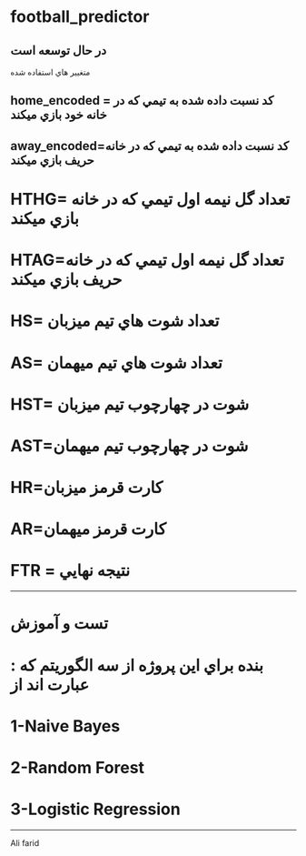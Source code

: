 # football_predictor
در حال توسعه است
--------------------
متغيير هاي استفاده شده 
## home_encoded = كد نسبت داده شده به تيمي كه در خانه خود بازي ميكند 
## away_encoded=كد نسبت داده شده به تيمي كه در خانه حريف بازي ميكند 
# HTHG= تعداد گل نيمه اول تيمي كه در خانه بازي ميكند
# HTAG=تعداد گل نيمه اول تيمي كه در خانه حريف بازي ميكند
# HS= تعداد شوت هاي تيم ميزبان
# AS= تعداد شوت هاي تيم ميهمان
# HST= شوت در چهارچوب تيم ميزبان
# AST=شوت در چهارچوب تيم ميهمان 
# HR=كارت قرمز ميزبان
# AR=كارت قرمز ميهمان 
# FTR = نتيجه نهايي
------------------------
# تست و آموزش
# : بنده براي اين پروژه از سه الگوريتم كه عبارت اند از 
# 1-Naive Bayes
# 2-Random Forest
# 3-Logistic Regression
----------------------------
Ali farid
